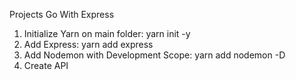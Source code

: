 Projects Go With Express

1. Initialize Yarn on main folder: yarn init -y
2. Add Express: yarn add express
3. Add Nodemon with Development Scope: yarn add nodemon -D
4. Create API